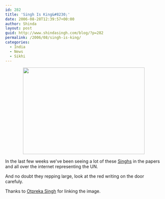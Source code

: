 ```yaml
---
id: 282
title: 'Singh Is King&#8230;'
date: 2006-08-28T12:39:57+00:00
author: Shinda
layout: post
guid: http://www.shindasingh.com/blog/?p=282
permalink: /2006/08/singh-is-king/
categories:
  - India
  - News
  - Sikhi
---
```

<p align="center">
  <a href="http://www.shindasingh.com/blog/wp-content/uploads/2006/08/WindowsLiveWriter/SinghIsKing_BFBB/singhisking%5B7%5D.jpg" atomicselection="true"><img style="border-right: 0px; border-top: 0px; border-left: 0px; border-bottom: 0px" height="278" src="http://www.shindasingh.com/blog/wp-content/uploads/2006/08/WindowsLiveWriter/SinghIsKing_BFBB/singhisking_thumb%5B5%5D.jpg" width="390" border="0" /></a>
</p>

In the last few weeks we've been seeing a lot of these [Singhs](http://www.americansikh.com/pom.jpg) in the papers and all over the internet representing the UN. 

And no doubt they repping large, look at the red writing on the door carefuly.

Thanks to [Otpreka Singh](http://thepanthicotpreka.blogspot.com/) for linking the image.